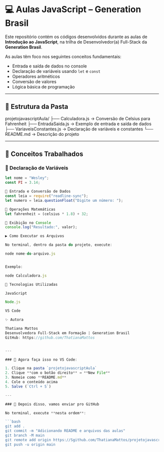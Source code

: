 # 💻 Aulas JavaScript – Generation Brasil

Este repositório contém os códigos desenvolvidos durante as aulas de **Introdução ao JavaScript**, na trilha de Desenvolvedor(a) Full-Stack da **Generation Brasil**.

As aulas têm foco nos seguintes conceitos fundamentais:

- Entrada e saída de dados no console
- Declaração de variáveis usando `let` e `const`
- Operadores aritméticos
- Conversão de valores
- Lógica básica de programação

---

## 📂 Estrutura da Pasta

projetojavascriptAula/
├── Calculadora.js → Conversão de Celsius para Fahrenheit
├── EntradaSaida.js → Exemplo de entrada e saída de dados
├── VariaveisConstantes.js → Declaração de variáveis e constantes
└── README.md → Descrição do projeto

---

## 🧠 Conceitos Trabalhados

### 📌 Declaração de Variáveis

````js
let nome = "Wesley";
const PI = 3.14;

📌 Entrada e Conversão de Dados
const leia = require("readline-sync");
let numero = leia.questionFloat("Digite um número: ");

📌 Operações Matemáticas
let fahrenheit = (celsius * 1.8) + 32;

📌 Exibição no Console
console.log("Resultado:", valor);

▶️ Como Executar os Arquivos

No terminal, dentro da pasta do projeto, execute:

node nome-do-arquivo.js


Exemplo:

node Calculadora.js

🔗 Tecnologias Utilizadas

JavaScript

Node.js

VS Code

✨ Autora

Thatiana Mattos
Desenvolvedora Full-Stack em Formação | Generation Brasil
GitHub: https://github.com/ThatianaMattos


---

### 🎯 Agora faça isso no VS Code:

1. Clique na pasta `projetojavascriptAula`
2. Clique **com o botão direito** → **New File**
3. Nomeie como **README.md**
4. Cole o conteúdo acima
5. Salve (`Ctrl + S`)

---

### 🚀 Depois disso, vamos enviar pro GitHub

No terminal, execute **nesta ordem**:

```bash
git add .
git commit -m "Adicionando README e arquivos das aulas"
git branch -M main
git remote add origin https://Sgithub.com/ThatianaMattos/projetojavascriptAula.git
git push -u origin main
````
